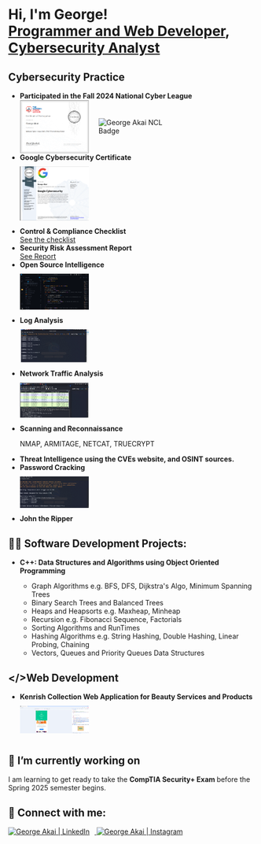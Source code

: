 <h1>Hi, I'm George! <br/><a href="https://github.com/GeorgeAkai">Programmer and Web Developer</a>, <a href="https://www.linkedin.com/in/george-akai-91a41022b">Cybersecurity Analyst</a> </h1>

<h2>Cybersecurity Practice</h2>
<ul>
 <li><b>Participated in the Fall 2024 National Cyber League</b></li>
<div style="display: flex; gap: 20px; align-items: center;">
  <img alt="National Cyber League Certificate" width="140px" src="https://github.com/GeorgeAkai/my-portfolio/blob/main/NCL%20Cert.png?raw=true" />
  <img alt="George Akai NCL Badge" width="140px" src="https://mcusercontent.com/5cc685d37bf49db795c715427/images/3d6a88c7-fe50-5c79-210d-ea449834a6a2.png?mc_cid=70059fd037&mc_eid=9cd3361396" />
</div>

  <li><b>Google Cybersecurity Certificate</b></li>
  <img alt="Certificate of Completion" width="140px" src="https://github.com/GeorgeAkai/my-portfolio/blob/main/Screenshot%202024-11-20%20004035.png?raw=true" style="margin: 10px 0;" />

  <li><b>Control & Compliance Checklist</b></li>
  <a href="https://github.com/GeorgeAkai/my-portfolio/blob/main/Controls%20and%20compliance%20checklist.pdf">See the checklist</a>

  <li><b>Security Risk Assessment Report</b></li>
  <a href="https://github.com/GeorgeAkai/my-portfolio/blob/main/Security%20risk%20assessment%20report.pdf">See Report</a>

  <li><b>Open Source Intelligence</b></li>
  <img alt="OSINT" width="140px" src="https://github.com/GeorgeAkai/my-portfolio/blob/main/image.png?raw=true" style="margin: 10px 0;" />

  <li><b>Log Analysis</b></li>
  <img alt="Log Analysis" width="140px" src="https://github.com/GeorgeAkai/my-portfolio/blob/main/Screenshot%202024-11-20%20222736.png?raw=true" style="margin: 10px 0;" />

  <li><b>Network Traffic Analysis</b></li>
  <img alt="Wireshark" width="140px" src="https://github.com/GeorgeAkai/my-portfolio/blob/main/Network%20Traffic%20Analysis.png?raw=true" style="margin: 10px 0;" />

  <li><b>Scanning and Reconnaissance</b></li>
  <p>NMAP, ARMITAGE, NETCAT, TRUECRYPT</p>

  <li><b>Threat Intelligence using the CVEs website, and OSINT sources.</b></li>

  <li><b>Password Cracking</b></li>
  <img alt="Hashcat" width="140px" src="https://github.com/GeorgeAkai/my-portfolio/blob/main/password%20cracking.png?raw=true" style="margin: 10px 0;" />
  <li><b>John the Ripper</b></li>
</ul>

<h2>👨‍💻 Software Development Projects:</h2>
<ul>
  <li><b>C++: Data Structures and Algorithms using Object Oriented Programming</b></li>
  <ul>
    <li>Graph Algorithms e.g. BFS, DFS, Dijkstra's Algo, Minimum Spanning Trees</li>
    <li>Binary Search Trees and Balanced Trees</li>
    <li>Heaps and Heapsorts e.g. Maxheap, Minheap</li>
    <li>Recursion e.g. Fibonacci Sequence, Factorials </li>
    <li>Sorting Algorithms and RunTimes</li>
    <li>Hashing Algorithms e.g. String Hashing, Double Hashing, Linear Probing, Chaining</li>
    <li>Vectors, Queues and Priority Queues Data Structures</li>
  </ul>
  
</ul>

<h2>&lt;/&gt;Web Development</h2>
<ul>
  <li><b>Kenrish Collection Web Application for Beauty Services and Products</b></li>
  <img alt="Website Image" width="140px" src="https://github.com/GeorgeAkai/my-portfolio/blob/main/Screenshot%202024-12-28%20144616.png?raw=true" style="margin: 10px 0;" />

  <!-- <li><b>E-Commerce Web App</b></li> -->
</ul>

<h2>🔭 I’m currently working on</h2>
<p>I am learning to get ready to take the <b>CompTIA Security+ Exam </b> before the Spring 2025 semester begins.</p>

<h2>🤳 Connect with me:</h2>
<a href="https://www.linkedin.com/in/george-akai-91a41022b">
  <img alt="George Akai | LinkedIn" width="22px" src="https://cdn.jsdelivr.net/npm/simple-icons@v3/icons/linkedin.svg" style="margin-right: 10px;" />
</a>
<a href="https://www.instagram.com/georgeakai_infosec">
  <img alt="George Akai | Instagram" width="22px" src="https://cdn.jsdelivr.net/npm/simple-icons@v3/icons/instagram.svg" style="margin-right: 10px;" />
</a>

<!--
**GeorgeAkai/my-portfolio** is a ✨ _special_ ✨ repository because its `README.md` (this file) appears on your GitHub profile.

Here are some ideas to get you started:

- 🔭 I’m currently working on ...
- 🌱 I’m currently learning ...
- 👯 I’m looking to collaborate on ...
- 🤔 I’m looking for help with ...
- 💬 Ask me about ...
- 📫 How to reach me: ...
- 😄 Pronouns: ...
- ⚡ Fun fact: ...
-->
